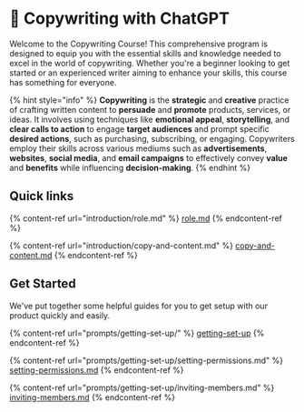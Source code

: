 # 👋 Copywriting with ChatGPT

Welcome to the Copywriting Course! This comprehensive program is designed to equip you with the essential skills and knowledge needed to excel in the world of copywriting. Whether you're a beginner looking to get started or an experienced writer aiming to enhance your skills, this course has something for everyone.

{% hint style="info" %}
**Copywriting** is the **strategic** and **creative** practice of crafting written content to **persuade** and **promote** products, services, or ideas. It involves using techniques like **emotional appeal**, **storytelling**, and **clear calls to action** to engage **target audiences** and prompt specific **desired actions**, such as purchasing, subscribing, or engaging. Copywriters employ their skills across various mediums such as **advertisements**, **websites**, **social media**, and **email campaigns** to effectively convey **value** and **benefits** while influencing **decision-making**.
{% endhint %}

## Quick links

{% content-ref url="introduction/role.md" %}
[role.md](introduction/role.md)
{% endcontent-ref %}

{% content-ref url="introduction/copy-and-content.md" %}
[copy-and-content.md](introduction/copy-and-content.md)
{% endcontent-ref %}

## Get Started

We've put together some helpful guides for you to get setup with our product quickly and easily.

{% content-ref url="prompts/getting-set-up/" %}
[getting-set-up](prompts/getting-set-up/)
{% endcontent-ref %}

{% content-ref url="prompts/getting-set-up/setting-permissions.md" %}
[setting-permissions.md](prompts/getting-set-up/setting-permissions.md)
{% endcontent-ref %}

{% content-ref url="prompts/getting-set-up/inviting-members.md" %}
[inviting-members.md](prompts/getting-set-up/inviting-members.md)
{% endcontent-ref %}
